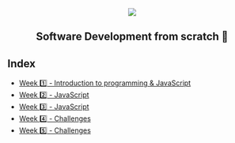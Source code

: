 <div align="center">
  <img src="https://uploads-ssl.webflow.com/5eb2f56932c3562feab232e3/5f73550d00249e7e96c9f3de_Logo.png">
</div>
<h2 align="center">Software Development from scratch 🤖</h2>

## Index
- [Week 1️⃣ - Introduction to programming & JavaScript](/Week%201)
- [Week 2️⃣ - JavaScript](/Week%202)
- [Week 3️⃣ - JavaScript](/Week%203)
- [Week 4️⃣ - Challenges](/Week%204)
- [Week 5️⃣ - Challenges](challenges/Week%205)
<!--
- [Week 6️⃣ - Challenges](challenges/week6)
- [Week 7️⃣ - Challenges](challenges/week7) -->

